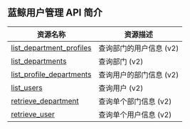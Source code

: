 ## 蓝鲸用户管理 API 简介

| 资源名称                                                  | 资源描述                                                        |
| --------------------------------------------------------- | --------------------------------------------------------------- |
| [list_department_profiles](./zh-hans/list_department_profiles.md) | 查询部门的用户信息 (v2)                                         |
| [list_departments](./zh-hans/list_departments.md)                 | 查询部门 (v2)                                                   |
| [list_profile_departments](./zh-hans/list_profile_departments.md) | 查询用户的部门信息 (v2)                                         |
| [list_users](./zh-hans/list_users.md)                             | 查询用户 (v2)                                                   |
| [retrieve_department](./zh-hans/retrieve_department.md)           | 查询单个部门信息 (v2)                                           |
| [retrieve_user](./zh-hans/retrieve_user.md)                       | 查询单个用户信息 (v2)                                           |
